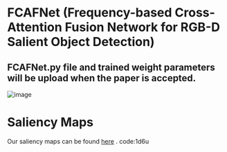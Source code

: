 FCAFNet (Frequency-based Cross-Attention Fusion Network for RGB-D Salient Object Detection)
==========
FCAFNet.py file and trained weight parameters will be upload when the paper is accepted.
--------
![image](https://github.com/zhx-hub/FCAFNet/tree/main/img/archi.jpg) 

Saliency Maps
============
Our saliency maps can be found [here](https://pan.baidu.com/s/1-ZR1KnVEnXyJvuOUu9ST7g?) . code:1d6u
